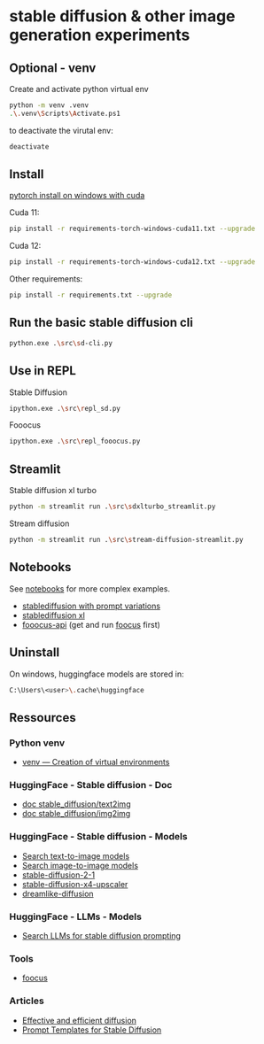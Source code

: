 # stable diffusion & other image generation experiments

## Optional - venv

Create and activate python virtual env
```sh
python -m venv .venv
.\.venv\Scripts\Activate.ps1
```

to deactivate the virutal env:
```sh
deactivate
```

## Install

[pytorch install on windows with cuda](https://pytorch.org/get-started/locally/#windows-pip)

Cuda 11:
```sh
pip install -r requirements-torch-windows-cuda11.txt --upgrade
```

Cuda 12:
```sh
pip install -r requirements-torch-windows-cuda12.txt --upgrade
```

Other requirements:
```sh
pip install -r requirements.txt --upgrade
```

## Run the basic stable diffusion cli
```sh
python.exe .\src\sd-cli.py
```

## Use in REPL
Stable Diffusion
```sh
ipython.exe .\src\repl_sd.py
```
Fooocus
```sh
ipython.exe .\src\repl_fooocus.py
```

## Streamlit

Stable diffusion xl turbo
```sh
python -m streamlit run .\src\sdxlturbo_streamlit.py
```

Stream diffusion
```sh
python -m streamlit run .\src\stream-diffusion-streamlit.py
```

## Notebooks

See [notebooks](./src/notebooks/) for more complex examples.

- [stablediffusion with prompt variations](./src/notebooks/stablediffusion-with-prompt-variations.ipynb)
- [stablediffusion xl](./src/notebooks/stablediffusion-xl.ipynb)
- [fooocus-api](./src/notebooks/fooocus-api.ipynb) (get and run [foocus](https://github.com/lllyasviel/Fooocus) first)

## Uninstall

On windows, huggingface models are stored in:
```sh
C:\Users\<user>\.cache\huggingface
```

## Ressources

### Python venv
- [venv — Creation of virtual environments](https://docs.python.org/3/library/venv.html)

### HuggingFace - Stable diffusion - Doc
- [doc stable_diffusion/text2img](https://huggingface.co/docs/diffusers/api/pipelines/stable_diffusion/text2img)
- [doc stable_diffusion/img2img](https://huggingface.co/docs/diffusers/api/pipelines/stable_diffusion/img2img)

### HuggingFace - Stable diffusion - Models
- [Search text-to-image models](https://huggingface.co/models?pipeline_tag=text-to-image)
- [Search image-to-image models](https://huggingface.co/models?pipeline_tag=image-to-image)
- [stable-diffusion-2-1](https://huggingface.co/stabilityai/stable-diffusion-2-1)
- [stable-diffusion-x4-upscaler](https://huggingface.co/stabilityai/stable-diffusion-x4-upscaler)
- [dreamlike-diffusion](https://huggingface.co/dreamlike-art/dreamlike-diffusion-1.0)

### HuggingFace - LLMs - Models
- [Search LLMs for stable diffusion prompting](https://huggingface.co/models?search=stable%20diffusion%20prompt)

### Tools
- [foocus](https://github.com/lllyasviel/Fooocus)
  
### Articles
- [Effective and efficient diffusion](https://huggingface.co/docs/diffusers/stable_diffusion)
- [Prompt Templates for Stable Diffusion](https://github.com/Dalabad/stable-diffusion-prompt-templates)